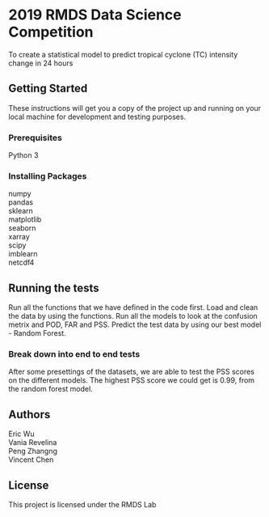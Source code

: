 # 2019 RMDS Data Science Competition

To create a statistical model to predict tropical cyclone (TC) intensity change in 24 hours

## Getting Started

These instructions will get you a copy of the project up and running on your local machine for development and testing purposes.

### Prerequisites

Python 3

### Installing Packages

numpy  
pandas  
sklearn  
matplotlib  
seaborn  
xarray  
scipy  
imblearn  
netcdf4

## Running the tests

Run all the functions that we have defined in the code first.
Load and clean the data by using the functions.
Run all the models to look at the confusion metrix and POD, FAR and PSS.
Predict the test data by using our best model - Random Forest.

### Break down into end to end tests

After some presettings of the datasets, we are able to test the PSS scores on the different models. The highest PSS score we could get is 0.99, from the random forest model.

## Authors

Eric Wu  
Vania Revelina  
Peng Zhangng  
Vincent Chen 

## License

This project is licensed under the RMDS Lab
